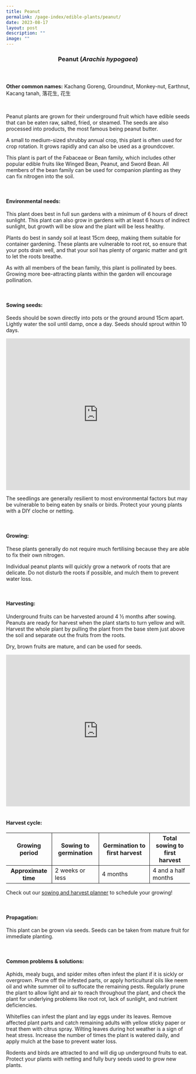 ```yaml
---
title: Peanut
permalink: /page-index/edible-plants/peanut/
date: 2023-08-17
layout: post
description: ""
image: ""
---
```

<header>
	<h3>Peanut (<em>Arachis hypogaea</em>)</h3>
</header>
	
<section>
	<p><strong>Other common names:</strong> Kachang Goreng, Groundnut, Monkey-nut, Earthnut, Kacang tanah, 落花生, 花生</p>
	<br>
</section>

<section>
	<p>Peanut plants are grown for their underground fruit which have edible seeds that can be eaten raw, salted, fried, or steamed. The seeds are also processed into products, the most famous being peanut butter.</p>
	<p>A small to medium-sized shrubby annual crop, this plant is often used for crop rotation. It grows rapidly and can also be used as a groundcover.</p>
	<p>This plant is part of the 	Fabaceae or Bean family, which includes other popular edible fruits like Winged Bean, Peanut, and Sword Bean.  All members of the bean family can be used for companion planting as they can fix nitrogen into the soil.</p>
	<br>
</section>

<section>
	<h4>Environmental needs:</h4>
	<p>This plant does best in full sun gardens with a minimum of 6 hours of direct sunlight. This plant can also grow in gardens with at least 6 hours of indirect sunlight, but growth will be slow and the plant will be less healthy.</p>
	<p>Plants do best in sandy soil at least 15cm deep, making them suitable for container gardening. These plants are vulnerable to root rot, so ensure that your pots drain well, and that your soil has plenty of organic matter and grit to let the roots breathe.</p>
	<p>As with all members of the bean family, this plant is pollinated by bees. Growing more bee-attracting plants within the garden will encourage pollination.</p>
	<br>
</section>

<section>
  <h4>Sowing seeds:</h4>
	<p>Seeds should be sown directly into pots or the ground around 15cm apart. Lightly water the soil until damp, once a day. Seeds should sprout within 10 days. </p>
	<iframe width="100%" height="415" src="https://www.youtube.com/embed/x7J87wY7U6s" title="YouTube video player" frameborder="0" allow="accelerometer; autoplay; clipboard-write; encrypted-media; gyroscope; picture-in-picture; web-share" allowfullscreen=""></iframe>	<br>
	<p>The seedlings are generally resilient to most environmental factors but may be vulnerable to being eaten by snails or birds. Protect your young plants with a DIY cloche or netting.</p>
	<br>
</section>

<section>
	<h4>Growing:</h4>
	<p>These plants generally do not require much fertilising because they are able to fix their own nitrogen.</p>
	<p>Individual peanut plants will quickly grow a network of roots that are delicate. Do not disturb the roots if possible, and mulch them to prevent water loss.</p>
	<br>
</section>

<section>
	<h4>Harvesting:</h4>
	<p>Underground fruits can be harvested around 4 ½ months after sowing. Peanuts are ready for harvest when the plant starts to turn yellow and wilt. Harvest the whole plant by pulling the plant from the base stem just above the soil and separate out the fruits from the roots.</p>
	<p>Dry, brown fruits are mature, and can be used for seeds.</p>
	<iframe width="100%" height="415" src="https://www.youtube.com/embed/FuWK90da0GY" title="YouTube video player" frameborder="0" allow="accelerometer; autoplay; clipboard-write; encrypted-media; gyroscope; picture-in-picture; web-share" allowfullscreen=""></iframe>	<br>
	<br>
</section>

<section>
	<h4>Harvest cycle:</h4>
	<table>
		<thead>
			<tr>
				<th style="border-bottom:0px; border-right:solid 1px;">Growing period</th>
				<th style="border-bottom:0px; border-right:solid 1px;">Sowing to germination</th>
				<th style="border-bottom:0px; border-right:solid 1px;">Germination to first harvest</th>
				<th style="border-bottom:0px; border-left:solid 1px;">Total sowing to first harvest</th>
			</tr>
		</thead>
		<tbody>
			<tr>
				<th style="border-right:solid 1px;">Approximate time</th>
				<td style="border-right:solid 1px;">2 weeks or less</td>
				<td style="border-right:solid 1px;">4 months</td>
				<td style="border-left:solid 1px;">4 and a half months</td>
			</tr>
		</tbody>
	</table>
	<p>Check out our&nbsp;<a href="https://staging.dmhtu0pi4p9u7.amplifyapp.com/digital-tools/sowing-planner/">sowing and harvest planner</a>&nbsp;to schedule your growing! </p>
	<br>
</section>

<section>
	<h4>Propagation:</h4>
	<p>This plant can be grown via seeds. Seeds can be taken from mature fruit for immediate planting.</p>
	<br>
</section>

<section>
	<h4>Common problems &amp; solutions:</h4>
	<p>Aphids, mealy bugs, and spider mites often infest the plant if it is sickly or overgrown. Prune off the infested parts, or apply horticultural oils like neem oil and white summer oil to suffocate the remaining pests. Regularly prune the plant to allow light and air to reach throughout the plant, and check the plant for underlying problems like root rot, lack of sunlight, and nutrient deficiencies.</p>
	<p>Whiteflies can infest the plant and lay eggs under its leaves. Remove affected plant parts and catch remaining adults with yellow sticky paper or treat them with citrus spray. 
Wilting leaves during hot weather is a sign of heat stress. Increase the number of times the plant is watered daily, and apply mulch at the base to prevent water loss.</p>
	<p>Rodents and birds are attracted to and will dig up underground fruits to eat. Protect your plants with netting and fully bury seeds used to grow new plants.</p>
	<br>
</section>